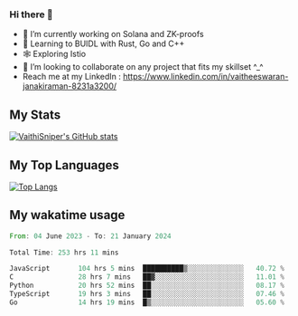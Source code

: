 ### Hi there 👋

- 🔭 I’m currently working on Solana and ZK-proofs
- 📖 Learning to BUIDL with Rust, Go and C++
- 🕸️ Exploring Istio
- 👯 I’m looking to collaborate on any project that fits my skillset ^_^
- Reach me at my LinkedIn : https://www.linkedin.com/in/vaitheeswaran-janakiraman-8231a3200/

## My Stats
[![VaithiSniper's GitHub stats](https://github-readme-stats.vercel.app/api?username=VaithiSniper&hide=stars&theme=radical)](https://github.com/anuraghazra/github-readme-stats)

## My Top Languages

[![Top Langs](https://github-readme-stats.vercel.app/api/top-langs/?username=VaithiSniper&layout=compact)](https://github.com/anuraghazra/github-readme-stats)

## My wakatime usage

<!--START_SECTION:waka-->

```rust
From: 04 June 2023 - To: 21 January 2024

Total Time: 253 hrs 11 mins

JavaScript       104 hrs 5 mins  ██████████▒░░░░░░░░░░░░░░   40.72 %
C                28 hrs 7 mins   ██▓░░░░░░░░░░░░░░░░░░░░░░   11.01 %
Python           20 hrs 52 mins  ██░░░░░░░░░░░░░░░░░░░░░░░   08.17 %
TypeScript       19 hrs 3 mins   ██░░░░░░░░░░░░░░░░░░░░░░░   07.46 %
Go               14 hrs 19 mins  █▒░░░░░░░░░░░░░░░░░░░░░░░   05.60 %
```

<!--END_SECTION:waka-->
